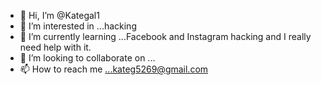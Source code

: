 - 👋 Hi, I’m @Kategal1
- 👀 I’m interested in ...hacking
- 🌱 I’m currently learning ...Facebook and Instagram hacking and I really need help with it. 
- 💞️ I’m looking to collaborate on ...
- 📫 How to reach me ...kateg5269@gmail.com

<!---
Kategal1/Kategal1 is a ✨ special ✨ repository because its `README.md` (this file) appears on your GitHub profile.
You can click the Preview link to take a look at your changes.
--->
